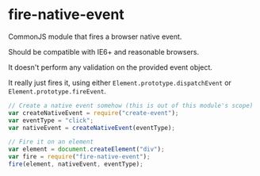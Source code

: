# fire-native-event

CommonJS module that fires a browser native event.

Should be compatible with IE6+ and reasonable browsers.

It doesn't perform any validation on the provided event object.

It really just fires it, using either `Element.prototype.dispatchEvent` or `Element.prototype.fireEvent`.

``` js
// Create a native event somehow (this is out of this module's scope)
var createNativeEvent = require("create-event");
var eventType = "click";
var nativeEvent = createNativeEvent(eventType);

// Fire it on an element
var element = document.createElement("div");
var fire = require("fire-native-event");
fire(element, nativeEvent, eventType);
```
